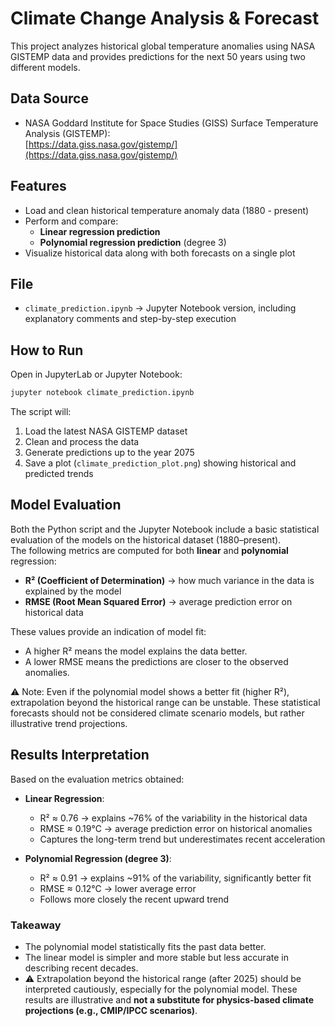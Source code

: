 # Climate Change Analysis & Forecast

This project analyzes historical global temperature anomalies using NASA GISTEMP data and provides predictions for the next 50 years using two different models.

## Data Source
- NASA Goddard Institute for Space Studies (GISS) Surface Temperature Analysis (GISTEMP):  
  [https://data.giss.nasa.gov/gistemp/](https://data.giss.nasa.gov/gistemp/)

## Features
- Load and clean historical temperature anomaly data (1880 - present)
- Perform and compare:
  - **Linear regression prediction**
  - **Polynomial regression prediction** (degree 3)
- Visualize historical data along with both forecasts on a single plot

## File
- `climate_prediction.ipynb` → Jupyter Notebook version, including explanatory comments and step-by-step execution

## How to Run
Open in JupyterLab or Jupyter Notebook:
```bash
jupyter notebook climate_prediction.ipynb
```

The script will:
1. Load the latest NASA GISTEMP dataset
2. Clean and process the data
3. Generate predictions up to the year 2075
4. Save a plot (`climate_prediction_plot.png`) showing historical and predicted trends

## Model Evaluation
Both the Python script and the Jupyter Notebook include a basic statistical evaluation of the models on the historical dataset (1880–present).  
The following metrics are computed for both **linear** and **polynomial** regression:

- **R² (Coefficient of Determination)** → how much variance in the data is explained by the model  
- **RMSE (Root Mean Squared Error)** → average prediction error on historical data  

These values provide an indication of model fit:  
- A higher R² means the model explains the data better.  
- A lower RMSE means the predictions are closer to the observed anomalies.  

⚠️ Note: Even if the polynomial model shows a better fit (higher R²), extrapolation beyond the historical range can be unstable. These statistical forecasts should not be considered climate scenario models, but rather illustrative trend projections.

## Results Interpretation
Based on the evaluation metrics obtained:

- **Linear Regression**:  
  - R² ≈ 0.76 → explains ~76% of the variability in the historical data  
  - RMSE ≈ 0.19°C → average prediction error on historical anomalies  
  - Captures the long-term trend but underestimates recent acceleration

- **Polynomial Regression (degree 3)**:  
  - R² ≈ 0.91 → explains ~91% of the variability, significantly better fit  
  - RMSE ≈ 0.12°C → lower average error  
  - Follows more closely the recent upward trend

### Takeaway
- The polynomial model statistically fits the past data better.  
- The linear model is simpler and more stable but less accurate in describing recent decades.  
- ⚠️ Extrapolation beyond the historical range (after 2025) should be interpreted cautiously, especially for the polynomial model. These results are illustrative and **not a substitute for physics-based climate projections (e.g., CMIP/IPCC scenarios)**.
